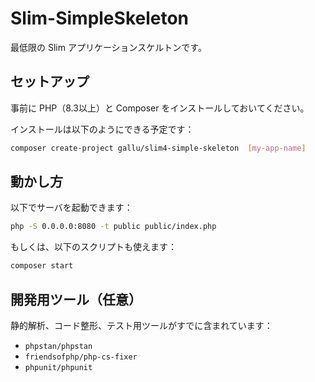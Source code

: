 # Slim-SimpleSkeleton

最低限の Slim アプリケーションスケルトンです。

## セットアップ

事前に PHP（8.3以上）と Composer をインストールしておいてください。

インストールは以下のようにできる予定です：

```bash
composer create-project gallu/slim4-simple-skeleton  [my-app-name]
```

## 動かし方

以下でサーバを起動できます：

```bash
php -S 0.0.0.0:8080 -t public public/index.php
```

もしくは、以下のスクリプトも使えます：

```bash
composer start
```

## 開発用ツール（任意）

静的解析、コード整形、テスト用ツールがすでに含まれています：

- `phpstan/phpstan`
- `friendsofphp/php-cs-fixer`
- `phpunit/phpunit`


